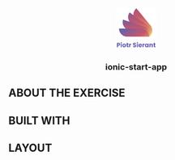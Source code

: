 <div align="center">
    <img src="https://github.com/PiotrSierant/portfolioWeb/blob/master/public/images/logo_darkblue.svg" alt="Logo" width="80" height="80">
    
<h3 align="center">ionic-start-app</h3>

</div>

## ABOUT THE EXERCISE

## BUILT WITH

## LAYOUT 
